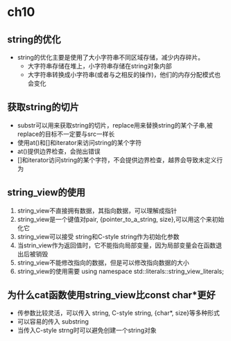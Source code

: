 # ch10

## string的优化
- string的优化主要是使用了大小字符串不同区域存储，减少内存碎片。
  - 大字符串存储在堆上，小字符串存储在string对象内部
  - 大字符串转换成小字符串(或者与之相反的操作)，他们的内存分配模式也会变化

## 获取string的切片
 - substr可以用来获取string的切片，replace用来替换string的某个子串,被replace的目标不一定要与src一样长
 - 使用at()和[]和iterator来访问string的某个字符
  - at()提供边界检查，会抛出错误
  - []和iterator访问string的某个字符，不会提供边界检查，越界会导致未定义行为

## string_view的使用
1. string_view不直接拥有数据，其指向数据，可以理解成指针
2. string_view是一个键值对pair, {pointer_to_a_string, size},可以用这个来初始化它
3. string_view可以接受 string和C-style string作为初始化参数
4. 当strin_view作为返回值时，它不能指向局部变量，因为局部变量会在函数退出后被销毁
5. string_view不能修改指向的数据，但是可以修改指向数据的大小 
6. string_view的使用需要 using namespace std::literals::string_view_literals;


## 为什么cat函数使用string_view比const char*更好
- 传参数比较灵活，可以传入 string, C-style string, {char*, size}等多种形式
- 可以容易的传入 substring
- 当传入C-style strng时可以避免创建一个string对象

